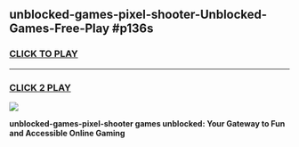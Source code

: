 
## unblocked-games-pixel-shooter-Unblocked-Games-Free-Play #p136s
<h3>
<a href="https://us.freeplayer.one?title=unblocked-games-pixel-shooter&ref=9M">CLICK TO PLAY</a></h3>
<hr>

<h3>
<a href="https://us.freeplayer.one?title=unblocked-games-pixel-shooter&ref=9M">CLICK 2 PLAY</a>
  
</h3>

<a href="https://us.freeplayer.one?title=unblocked-games-pixel-shooter&ref=9M"><img src="https://clearcache.store/games.png"></a>


**unblocked-games-pixel-shooter games unblocked: Your Gateway to Fun and Accessible Online Gaming**
